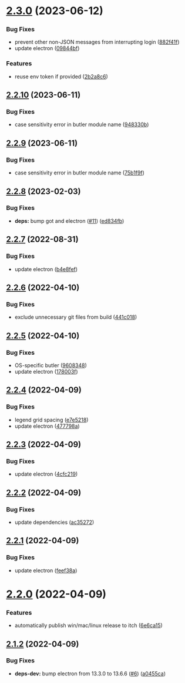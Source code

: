 # [2.3.0](https://github.com/seleb/gui-butler/compare/v2.2.10...v2.3.0) (2023-06-12)


### Bug Fixes

* prevent other non-JSON messages from interrupting login ([882f41f](https://github.com/seleb/gui-butler/commit/882f41fceb64f463ab3a7378dd451446fc2c9201))
* update electron ([09844bf](https://github.com/seleb/gui-butler/commit/09844bf1a20f11062077b1539f1da66bdf9fdf57))


### Features

* reuse env token if provided ([2b2a8c6](https://github.com/seleb/gui-butler/commit/2b2a8c6dfaeab26c3037e5f2777f93eda3cd71c6))

## [2.2.10](https://github.com/seleb/gui-butler/compare/v2.2.9...v2.2.10) (2023-06-11)


### Bug Fixes

* case sensitivity error in butler module name ([948330b](https://github.com/seleb/gui-butler/commit/948330b80b86c5b21560538ad78ce94d12a2322c))

## [2.2.9](https://github.com/seleb/gui-butler/compare/v2.2.8...v2.2.9) (2023-06-11)


### Bug Fixes

* case sensitivity error in butler module name ([75b1f9f](https://github.com/seleb/gui-butler/commit/75b1f9fcc06762a3b1c22b047208c705fc6b9a1b))

## [2.2.8](https://github.com/seleb/gui-butler/compare/v2.2.7...v2.2.8) (2023-02-03)


### Bug Fixes

* **deps:** bump got and electron ([#11](https://github.com/seleb/gui-butler/issues/11)) ([ed834fb](https://github.com/seleb/gui-butler/commit/ed834fb9ed841179bf30023e5cf521681594eb95))

## [2.2.7](https://github.com/seleb/gui-butler/compare/v2.2.6...v2.2.7) (2022-08-31)


### Bug Fixes

* update electron ([b4e8fef](https://github.com/seleb/gui-butler/commit/b4e8fef7e2ee78f43bf3617e25e973f42bdadc1d))

## [2.2.6](https://github.com/seleb/gui-butler/compare/v2.2.5...v2.2.6) (2022-04-10)


### Bug Fixes

* exclude unnecessary git files from build ([441c018](https://github.com/seleb/gui-butler/commit/441c018eb642133cdf2e1e877561b9df635c7d71))

## [2.2.5](https://github.com/seleb/gui-butler/compare/v2.2.4...v2.2.5) (2022-04-10)


### Bug Fixes

* OS-specific butler ([9608348](https://github.com/seleb/gui-butler/commit/96083482f5fa9ec1d56846e20922e43d8ba01535))
* update electron ([178003f](https://github.com/seleb/gui-butler/commit/178003fb14ed7a76bac5f36078555698d2c89053))

## [2.2.4](https://github.com/seleb/gui-butler/compare/v2.2.3...v2.2.4) (2022-04-09)


### Bug Fixes

* legend grid spacing ([e7e5218](https://github.com/seleb/gui-butler/commit/e7e52180e32d59fd6f9e39f2ea98fc641a86fbd2))
* update electron ([477798a](https://github.com/seleb/gui-butler/commit/477798a15e9ba854dbdd89457d67cf0ddc23ef7e))

## [2.2.3](https://github.com/seleb/gui-butler/compare/v2.2.2...v2.2.3) (2022-04-09)


### Bug Fixes

* update electron ([4cfc219](https://github.com/seleb/gui-butler/commit/4cfc219b3ecc9dd87b46a9a0d9619f79d31ff039))

## [2.2.2](https://github.com/seleb/gui-butler/compare/v2.2.1...v2.2.2) (2022-04-09)


### Bug Fixes

* update dependencies ([ac35272](https://github.com/seleb/gui-butler/commit/ac352729156648273fcba0d7e7a1b90b159bfcca))

## [2.2.1](https://github.com/seleb/gui-butler/compare/v2.2.0...v2.2.1) (2022-04-09)


### Bug Fixes

* update electron ([feef38a](https://github.com/seleb/gui-butler/commit/feef38ada5908531447eeb7c3f3ad57b431f31a6))

# [2.2.0](https://github.com/seleb/gui-butler/compare/v2.1.2...v2.2.0) (2022-04-09)


### Features

* automatically publish win/mac/linux release to itch ([6e6ca15](https://github.com/seleb/gui-butler/commit/6e6ca155738a2d7299fc1980959b0502979bc830))

## [2.1.2](https://github.com/seleb/gui-butler/compare/v2.1.1...v2.1.2) (2022-04-09)


### Bug Fixes

* **deps-dev:** bump electron from 13.3.0 to 13.6.6 ([#6](https://github.com/seleb/gui-butler/issues/6)) ([a0455ca](https://github.com/seleb/gui-butler/commit/a0455ca4b57607824a3a571a1536e61afd72aeaa))
